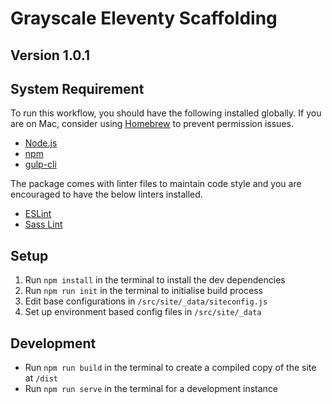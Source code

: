 # Grayscale Eleventy Scaffolding

## Version 1.0.1

## System Requirement

To run this workflow, you should have the following installed globally. If you are on Mac, consider using [Homebrew](https://brew.sh/) to prevent permission issues.

* [Node.js](https://nodejs.org/en/download/)
* [npm](https://docs.npmjs.com/getting-started/installing-node)
* [gulp-cli](https://github.com/gulpjs/gulp-cli)

The package comes with linter files to maintain code style and you are encouraged to have the below linters installed.

* [ESLint](https://eslint.org/)
* [Sass Lint](https://github.com/sasstools/sass-lint)

## Setup

1. Run `npm install` in the terminal to install the dev dependencies
2. Run `npm run init` in the terminal to initialise build process
3. Edit base configurations in `/src/site/_data/siteconfig.js`
4. Set up environment based config files in `/src/site/_data`

## Development

* Run `npm run build` in the terminal to create a compiled copy of the site at `/dist`
* Run `npm run serve` in the terminal for a development instance
